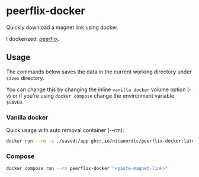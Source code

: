 # peerflix-docker

Quickly download a magnet link using docker.

I dockerized: [peerflix](https://github.com/mafintosh/peerflix).

## Usage

The commands below saves the data in the current working directory
under `saves` directory.

You can change this by changing the inline `vanilla docker` volume
option (-v) or if you're using `docker compose` change the
environment variable `$SAVED`.

### Vanilla docker

Quick usage with auto removal container (--rm):

```bash
docker run --rm -v ./saved:/app ghcr.io/nicanordlc/peerflix-docker:latest "<paste-magnet-link>"
```

### Compose

```bash
docker compose run --rm peerflix-docker "<paste-magnet-link>"
```

